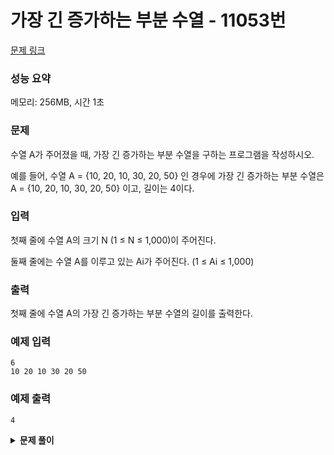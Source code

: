 # 가장 긴 증가하는 부분 수열 - 11053번

[문제 링크](https://www.acmicpc.net/problem/11053)

### 성능 요약

메모리: 256MB, 시간 1초

### 문제

수열 A가 주어졌을 때, 가장 긴 증가하는 부분 수열을 구하는 프로그램을 작성하시오.

예를 들어, 수열 A = {10, 20, 10, 30, 20, 50} 인 경우에 가장 긴 증가하는 부분 수열은 A = {10, 20, 10, 30, 20, 50} 이고, 길이는 4이다.

### 입력

첫째 줄에 수열 A의 크기 N (1 ≤ N ≤ 1,000)이 주어진다.

둘째 줄에는 수열 A를 이루고 있는 Ai가 주어진다. (1 ≤ Ai ≤ 1,000)

### 출력

첫째 줄에 수열 A의 가장 긴 증가하는 부분 수열의 길이를 출력한다.

### 예제 입력

```
6
10 20 10 30 20 50
```

### 예제 출력

```
4
```

<details><summary><b>문제 풀이</b></summary>
<div markdown="1">

### Fail

```js
const [n, ...input] = require("fs")
  .readFileSync("./input2.txt")
  .toString()
  .trim()
  .split(/\s/)
  .map((v) => +v);

function Solution(n, arr) {
  const dp = Array.from(Array(n), () => []);
  dp[0][0] = arr[0];

  for (let i = 1; i < n; i++) {
    const prev = dp[i - 1];
    dp[i] = prev;

    // 마지막 두 번째 수보다 크고, 마지막 수보다 작다면
    if (arr[i] > prev[prev.length - 2] && arr[i] < prev[prev.length - 1]) {
      dp[i] = prev
        .filter((num) => num !== prev[prev.length - 1])
        .concat(arr[i]);
    }

    // 가진 수들보다 크다면
    if (arr[i] > prev[prev.length - 1]) dp[i] = prev.concat(arr[i]);

    console.log(dp);
  }

  console.log(dp[n - 1].length);
}

Solution(n, input);
```

중간에 가장 큰 수가 오게되면 실패하는 첫번째 문제 풀이의 반례를 찾고 고치기 위해 위와 같이 코드를 짰다.

처음에는 현재 수보다 이전 것보다 크다면 dp 배열에 넣어주고, 아니라면 dp 배열은 이전과 같은 방식으로 해서 실패했었다.

이번에는 n만큼 반복을하고 각각 배열을 만들어서 dp[i]에 넣어주는 방식인 2차원 배열을 이용한 풀이에 도전했다. 하지만 이 방식은 처음에 가장 작은수가 오지 않으면 실패한다.

### Solution

가장 긴 증가하는 부분 수열이란 것부터 제대로 이해가 필요했다. 수를 하나씩 뽑아내 수열로 만들었을 때,
오름차순으로 이루어진 수열이며 가장 긴 수열이다.

우선 길이가 n인 dp배열을 생성해주고, 1로 채워준다.

```js
const dp = new Array(n).fill(1);
```

예를 몇가지 수열들과 그 수열의 각 숫자까지의 해당하는 가장 긴 수열을 표로 그려본다면 다음과 같다.

| NUM | 10  | 20  | 10  | 30  | 20  | 50  |
| --- | --- | --- | --- | --- | --- | --- |
| LIS | 1   | 2   | 1   | 3   | 2   | 4   |

| NUM | 1   | 2   | 8   | 2   | 4   | 8   |
| --- | --- | --- | --- | --- | --- | --- |
| LIS | 1   | 2   | 3   | 2   | 3   | 4   |

| NUM | 40  | 1   | 5   | 10  | 90  |
| --- | --- | --- | --- | --- | --- |
| LIS | 1   | 1   | 2   | 3   | 4   |

처음에는 dp 배열에 각 수들이 저장되 나가고 이용되는 방식으로 풀어야 한다고 생각했고, 그래서 가장 긴 수열을 표현할 dp 배열의 인덱스 값이 늘어났다가 줄어드는 것이 이해가 되지 않았다.

이 문제를 풀기 위한 원리를 다음과 같다.

입력받은 수열의 길이만큼 반복문을 돌아주는데, 첫번째는 dp 배열을 1로 채웠고, 비교할 필요가 없으므로 1부터 시작한다.

```js
for (let i = 1; i < n; i++) {
  // ...
}
```

그리고 각 반복문을 돌때마다, 현재값과 `values` 배열을 생성해준다.

```js
for (let i = 1; i < n; i++) {
  const cur = arr[i];
  const values = [1];

  // ...
}
```

이 `values`의 역할이 조금 이해하기 어려울 수 있는데, 해**당 수를 포함한 가장 긴 수열의 길이를 담을 배열이라고 생각하면 될 것 같다**.

그리고 한 번 반복이 될때마다 내부에서 한 번 더 반복하는데, i까지 반복한다. 즉, 그 수 까지만 반복한다. 그리고 현재 수(arr[i])와 비교할 이전 수(arr[j]; prev)를 선언해준다. 결과적으로 **현재 수 전까지의 수들과 크기를 비교해줘야 한다**.

```js
for (let i = 1; i < n; i++) {
  const cur = arr[i];
  const values = [1];

  for (let j = 0; j < i; j++) {
    const prev = arr[j];

    // 현재 수와 이전 수들을 비교해준다.
    if (cur > prev) values.push(dp[j] + 1);
  }
}
```

비교하는 부분이 이해가 잘되지 않을 수 있다.

- 이미 dp배열은 1로 가득 차 있다는 것을 잊지 말자.
- j가 i보다 작다는 것도 기억하자

그리고 현재 수가 비교하는 수 보다 클때만, values 배열에 `dp[j] + 1`이란 수를 넣어줌으로써 해당 수를 포함한 가장 긴 수열을 나타낼 수 있다.

그리고 이 중에서 가장 큰 수를 dp배열의 현재 인덱스에 넣어준다.

```js
for (let i = 1; i < n; i++) {
  //...
  dp[i] = Math.max(...values);
}
```

이렇게 넣어주면 연속된 수였던 인덱스라면 크기 비교를 통해 증가되어 있을 것이다. 그리고 이 값을 가지고와서 values의 각 값을 증가시킨다. 전체 코드는 다음과 같다.

#### 코드

```js
const [n, ...input] = require("fs")
  .readFileSync("./input.txt")
  .toString()
  .trim()
  .split(/\s/)
  .map((v) => +v);

function Solution(n, arr) {
  const dp = new Array(n).fill(1);

  for (let i = 1; i < n; i++) {
    const cur = arr[i];
    const values = [1];

    for (let j = 0; j < i; j++) {
      const prev = arr[j];

      if (cur > prev) values.push(dp[j] + 1);
    }

    dp[i] = Math.max(...values);
  }
  console.log(Math.max(...dp));
}

Solution(n, input);
```

</div>
</details>
